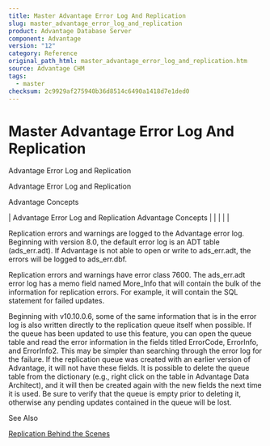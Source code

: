 ```yaml
---
title: Master Advantage Error Log And Replication
slug: master_advantage_error_log_and_replication
product: Advantage Database Server
component: Advantage
version: "12"
category: Reference
original_path_html: master_advantage_error_log_and_replication.htm
source: Advantage CHM
tags:
  - master
checksum: 2c9929af275940b36d8514c6490a1418d7e1ded0
---
```


# Master Advantage Error Log And Replication

Advantage Error Log and Replication

Advantage Error Log and Replication

Advantage Concepts

| Advantage Error Log and Replication  Advantage Concepts |  |  |  |  |

Replication errors and warnings are logged to the Advantage error log. Beginning with version 8.0, the default error log is an ADT table (ads\_err.adt). If Advantage is not able to open or write to ads\_err.adt, the errors will be logged to ads\_err.dbf.

Replication errors and warnings have error class 7600. The ads\_err.adt error log has a memo field named More\_Info that will contain the bulk of the information for replication errors. For example, it will contain the SQL statement for failed updates.

Beginning with v10.10.0.6, some of the same information that is in the error log is also written directly to the replication queue itself when possible. If the queue has been updated to use this feature, you can open the queue table and read the error information in the fields titled ErrorCode, ErrorInfo, and ErrorInfo2. This may be simpler than searching through the error log for the failure. If the replication queue was created with an earlier version of Advantage, it will not have these fields. It is possible to delete the queue table from the dictionary (e.g., right click on the table in Advantage Data Architect), and it will then be created again with the new fields the next time it is used. Be sure to verify that the queue is empty prior to deleting it, otherwise any pending updates contained in the queue will be lost.

See Also

[Replication Behind the Scenes](master_how_replication_works_internally.md)
